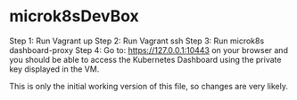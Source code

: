 # microk8sDevBox

Step 1: Run Vagrant up
Step 2: Run Vagrant ssh
Step 3: Run microk8s dashboard-proxy
Step 4: Go to: https://127.0.0.1:10443 on your browser and you should be 
able to access the Kubernetes Dashboard using the private key displayed in the VM.

This is only the initial working version of this file, so changes are very likely. 

